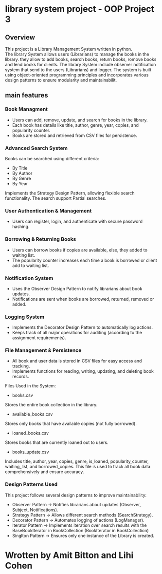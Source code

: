 # library system project - OOP Project 3

## Overview
This project is a Library Management System written in python.  
The library System allows users (Librarians) to manage the books in the library. they allow to add books, search books, return books, romove books and 
lend books for clients.
The library System include observer notification system that send to the users (Librarians) and logger.
The system is built using object-oriented programming principles and incorporates various design patterns to ensure modularity and
maintainabilit.


## main features

### Book Managment
+ Users can add, remove, update, and search for books in the library.
+ Each book has details like title, author, genre, year, copies, and popularity counter.
+ Books are stored and retrieved from CSV files for persistence.

### Advanced Search System
Books can be searched using different criteria:
+ By Title
+ By Author
+ By Genre
+ By Year
  
Implements the Strategy Design Pattern, allowing flexible search functionality.
The search support Partial searches.

### User Authentication & Management
+ Users can register, login, and authenticate with secure password hashing.

### Borrowing & Returning Books
+ Users can borrow books if copies are available, else, they added to waiting list.
+ The popularity counter increases each time a book is borrowed or client add to waiting list.

### Notification System
+ Uses the Observer Design Pattern to notify librarians about book updates.
+ Notifications are sent when books are borrowed, returned, removed or added.

### Logging System
+ Implements the Decorator Design Pattern to automatically log actions.
+ Keeps track of all major operations for auditing (according to the assignment requirements).

### File Management & Persistence
+ All book and user data is stored in CSV files for easy access and tracking.
+ Implements functions for reading, writing, updating, and deleting book records.
  
Files Used in the System:
+ books.csv

Stores the entire book collection in the library.

+ available_books.csv

Stores only books that have available copies (not fully borrowed).

+ loaned_books.csv

Stores books that are currently loaned out to users.

+ books_update.csv

Includes title, author, year, copies, genre, is_loaned, popularity_counter, waiting_list, and borrowed_copies.
This file is used to track all book data comprehensively and ensure accuracy.

### Design Patterns Used
This project follows several design patterns to improve maintainability:
+ Observer Pattern → Notifies librarians about updates (Observer, Subject, Notifications).
+ Strategy Pattern → Allows different search methods (SearchStrategy).
+ Decorator Pattern → Automates logging of actions (LogManager).
+ Iterator Pattern → Implements iteration over search results with the BaseBookIterator in BookCollection (BookIterator in BookCollection) 
+ Singlton Pattern → Ensures only one instance of the Library is created.




# Wrotten by Amit Bitton and Lihi Cohen





